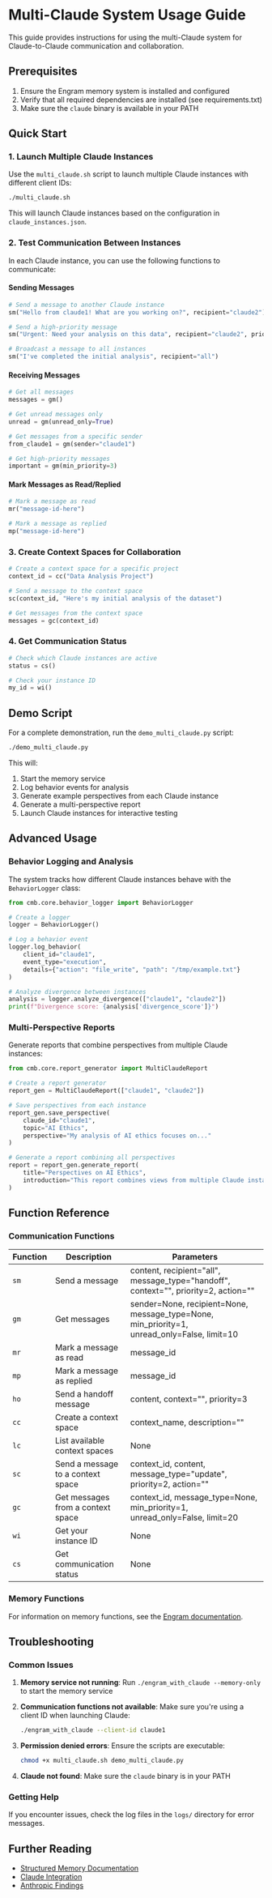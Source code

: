 # Multi-Claude System Usage Guide

This guide provides instructions for using the multi-Claude system for Claude-to-Claude communication and collaboration.

## Prerequisites

1. Ensure the Engram memory system is installed and configured
2. Verify that all required dependencies are installed (see requirements.txt)
3. Make sure the `claude` binary is available in your PATH

## Quick Start

### 1. Launch Multiple Claude Instances

Use the `multi_claude.sh` script to launch multiple Claude instances with different client IDs:

```bash
./multi_claude.sh
```

This will launch Claude instances based on the configuration in `claude_instances.json`.

### 2. Test Communication Between Instances

In each Claude instance, you can use the following functions to communicate:

#### Sending Messages

```python
# Send a message to another Claude instance
sm("Hello from claude1! What are you working on?", recipient="claude2")

# Send a high-priority message
sm("Urgent: Need your analysis on this data", recipient="claude2", priority=4)

# Broadcast a message to all instances
sm("I've completed the initial analysis", recipient="all")
```

#### Receiving Messages

```python
# Get all messages
messages = gm()

# Get unread messages only
unread = gm(unread_only=True)

# Get messages from a specific sender
from_claude1 = gm(sender="claude1")

# Get high-priority messages
important = gm(min_priority=3)
```

#### Mark Messages as Read/Replied

```python
# Mark a message as read
mr("message-id-here")

# Mark a message as replied
mp("message-id-here")
```

### 3. Create Context Spaces for Collaboration

```python
# Create a context space for a specific project
context_id = cc("Data Analysis Project")

# Send a message to the context space
sc(context_id, "Here's my initial analysis of the dataset")

# Get messages from the context space
messages = gc(context_id)
```

### 4. Get Communication Status

```python
# Check which Claude instances are active
status = cs()

# Check your instance ID
my_id = wi()
```

## Demo Script

For a complete demonstration, run the `demo_multi_claude.py` script:

```bash
./demo_multi_claude.py
```

This will:
1. Start the memory service
2. Log behavior events for analysis
3. Generate example perspectives from each Claude instance
4. Generate a multi-perspective report
5. Launch Claude instances for interactive testing

## Advanced Usage

### Behavior Logging and Analysis

The system tracks how different Claude instances behave with the `BehaviorLogger` class:

```python
from cmb.core.behavior_logger import BehaviorLogger

# Create a logger
logger = BehaviorLogger()

# Log a behavior event
logger.log_behavior(
    client_id="claude1",
    event_type="execution",
    details={"action": "file_write", "path": "/tmp/example.txt"}
)

# Analyze divergence between instances
analysis = logger.analyze_divergence(["claude1", "claude2"])
print(f"Divergence score: {analysis['divergence_score']}")
```

### Multi-Perspective Reports

Generate reports that combine perspectives from multiple Claude instances:

```python
from cmb.core.report_generator import MultiClaudeReport

# Create a report generator
report_gen = MultiClaudeReport(["claude1", "claude2"])

# Save perspectives from each instance
report_gen.save_perspective(
    claude_id="claude1",
    topic="AI Ethics",
    perspective="My analysis of AI ethics focuses on..."
)

# Generate a report combining all perspectives
report = report_gen.generate_report(
    title="Perspectives on AI Ethics",
    introduction="This report combines views from multiple Claude instances..."
)
```

## Function Reference

### Communication Functions

| Function | Description | Parameters |
|----------|-------------|------------|
| `sm` | Send a message | content, recipient="all", message_type="handoff", context="", priority=2, action="" |
| `gm` | Get messages | sender=None, recipient=None, message_type=None, min_priority=1, unread_only=False, limit=10 |
| `mr` | Mark a message as read | message_id |
| `mp` | Mark a message as replied | message_id |
| `ho` | Send a handoff message | content, context="", priority=3 |
| `cc` | Create a context space | context_name, description="" |
| `lc` | List available context spaces | None |
| `sc` | Send a message to a context space | context_id, content, message_type="update", priority=2, action="" |
| `gc` | Get messages from a context space | context_id, message_type=None, min_priority=1, unread_only=False, limit=20 |
| `wi` | Get your instance ID | None |
| `cs` | Get communication status | None |

### Memory Functions

For information on memory functions, see the [Engram documentation](./structured_memory.md).

## Troubleshooting

### Common Issues

1. **Memory service not running**: Run `./engram_with_claude --memory-only` to start the memory service

2. **Communication functions not available**: Make sure you're using a client ID when launching Claude:
   ```bash
   ./engram_with_claude --client-id claude1
   ```

3. **Permission denied errors**: Ensure the scripts are executable:
   ```bash
   chmod +x multi_claude.sh demo_multi_claude.py
   ```

4. **Claude not found**: Make sure the `claude` binary is in your PATH

### Getting Help

If you encounter issues, check the log files in the `logs/` directory for error messages.

## Further Reading

- [Structured Memory Documentation](./structured_memory.md)
- [Claude Integration](./claude_integration.md)
- [Anthropic Findings](./anthropic_claude_meeting_claude.md)
